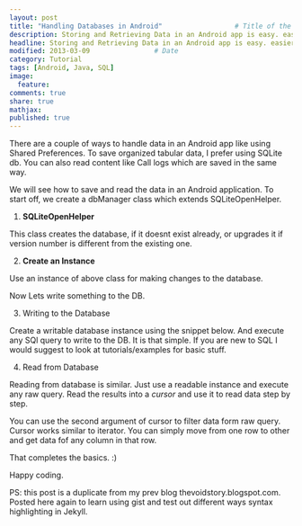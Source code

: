 ```yaml
---
layout: post
title: "Handling Databases in Android"					# Title of the post
description: Storing and Retrieving Data in an Android app is easy. easier if you know SQL
headline: Storing and Retrieving Data in an Android app is easy. easier if you know SQL
modified: 2013-03-09				# Date
category: Tutorial
tags: [Android, Java, SQL]
image: 
  feature: 
comments: true
share: true
mathjax:
published: true
---
```


There are a couple of ways to handle data in an Android app like using Shared Preferences. To save organized tabular data, I prefer using SQLite db. You can also read content like Call logs which are saved in the same way.

We will see how to save and read the data in an Android application. To start off, we create a dbManager class which extends SQLiteOpenHelper.

1. **SQLiteOpenHelper**

This class creates the database, if it doesnt exist already, or upgrades it if version number is different from the existing one.

<script src="https://gist.github.com/siddug/a29e200faf0b767774e1.js"></script>

2. **Create an Instance**

Use an instance of above class for making changes to the database.

<script src="https://gist.github.com/siddug/4d2506152d3f9b46b29b.js"></script>

Now Lets write something to the DB.

3. Writing to the Database

Create a writable database instance using the snippet below. And execute any SQl query to write to the DB. It is that simple. If you are new to SQL I would suggest to look at tutorials/examples for basic stuff.

<script src="https://gist.github.com/siddug/fb4a91ade955fcbc1083.js"></script>

4. Read from Database

Reading from database is similar. Just use a readable instance and execute any raw query. 
Read the results into a *cursor* and use it to read data step by step.

<script src="https://gist.github.com/siddug/e0e139616edddf22bdf2.js"></script>

You can use the second argument of cursor to filter data form raw query. Cursor works similar to iterator.
You can simply move from one row to other and get data fof any column in that row.

<script src="https://gist.github.com/siddug/b10b0172c1cb914c54f8.js"></script>

That completes the basics. :)

Happy coding.

PS: this post is a duplicate from my prev blog thevoidstory.blogspot.com. Posted here again to learn using gist and test out different ways syntax highlighting in Jekyll.